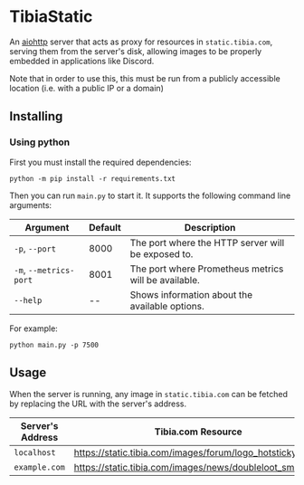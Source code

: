 # TibiaStatic

An [aiohttp](https://docs.aiohttp.org/) server that acts as proxy for resources in `static.tibia.com`, serving them from
the server's disk, allowing images to be properly embedded in applications like Discord.

Note that in order to use this, this must be run from a publicly accessible location (i.e. with a public IP or a domain)

## Installing

### Using python

First you must install the required dependencies:

```shell
python -m pip install -r requirements.txt
```

Then you can run `main.py` to start it. It supports the following command line arguments:

| Argument               | Default       | Description                                           |
| ---------------------- | ------------- | ----------------------------------------------------- |
| `-p`, `--port`         | 8000          | The port where the HTTP server will be exposed to.    |
| `-m`, `--metrics-port` | 8001          | The port where Prometheus metrics will be available.  |
| `--help`               | --            | Shows information about the available options.        |

For example:

```shell
python main.py -p 7500
```

## Usage

When the server is running, any image in `static.tibia.com` can be fetched by replacing the URL with the server's
address.

| Server's Address | Tibia.com Resource                                        | Proxied URL                                                       |
| ---------------- | --------------------------------------------------------  | ----------------------------------------------------------------- |
| `localhost`      | https://static.tibia.com/images/forum/logo_hotsticky.gif  | `http://localhost/images/forum/logo_hotsticky.gif`                |
| `example.com`    | https://static.tibia.com/images/news/doubleloot_small.png | `https://example.com/images/news/doubleloot_small.png`            |



